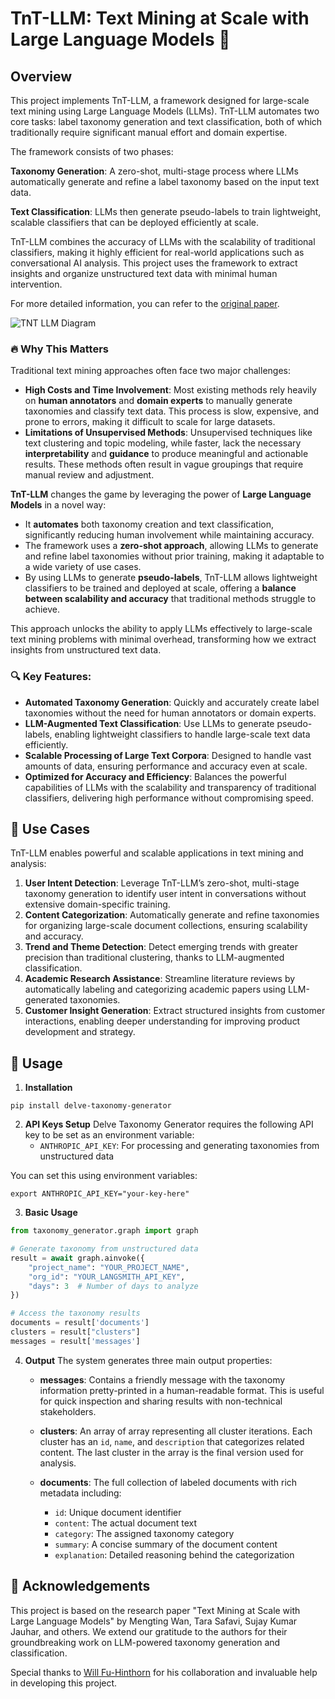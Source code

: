 # TnT-LLM: Text Mining at Scale with Large Language Models 🚀

## Overview

This project implements TnT-LLM, a framework designed for large-scale text mining using Large Language Models (LLMs). TnT-LLM automates two core tasks: label taxonomy generation and text classification, both of which traditionally require significant manual effort and domain expertise.

The framework consists of two phases:

**Taxonomy Generation**: A zero-shot, multi-stage process where LLMs automatically generate and refine a label taxonomy based on the input text data.

**Text Classification**: LLMs then generate pseudo-labels to train lightweight, scalable classifiers that can be deployed efficiently at scale.

TnT-LLM combines the accuracy of LLMs with the scalability of traditional classifiers, making it highly efficient for real-world applications such as conversational AI analysis. This project uses the framework to extract insights and organize unstructured text data with minimal human intervention.

For more detailed information, you can refer to the [original paper](https://arxiv.org/abs/2403.12173).

![TNT LLM Diagram](images/tnt_llm.png)

### 🔥 Why This Matters

Traditional text mining approaches often face two major challenges:
- **High Costs and Time Involvement**: Most existing methods rely heavily on **human annotators** and **domain experts** to manually generate taxonomies and classify text data. This process is slow, expensive, and prone to errors, making it difficult to scale for large datasets.
- **Limitations of Unsupervised Methods**: Unsupervised techniques like text clustering and topic modeling, while faster, lack the necessary **interpretability** and **guidance** to produce meaningful and actionable results. These methods often result in vague groupings that require manual review and adjustment.

**TnT-LLM** changes the game by leveraging the power of **Large Language Models** in a novel way:
- It **automates** both taxonomy creation and text classification, significantly reducing human involvement while maintaining accuracy.
- The framework uses a **zero-shot approach**, allowing LLMs to generate and refine label taxonomies without prior training, making it adaptable to a wide variety of use cases.
- By using LLMs to generate **pseudo-labels**, TnT-LLM allows lightweight classifiers to be trained and deployed at scale, offering a **balance between scalability and accuracy** that traditional methods struggle to achieve.

This approach unlocks the ability to apply LLMs effectively to large-scale text mining problems with minimal overhead, transforming how we extract insights from unstructured text data.


### 🔍 Key Features:
- **Automated Taxonomy Generation**: Quickly and accurately create label taxonomies without the need for human annotators or domain experts.
- **LLM-Augmented Text Classification**: Use LLMs to generate pseudo-labels, enabling lightweight classifiers to handle large-scale text data efficiently.
- **Scalable Processing of Large Text Corpora**: Designed to handle vast amounts of data, ensuring performance and accuracy even at scale.
- **Optimized for Accuracy and Efficiency**: Balances the powerful capabilities of LLMs with the scalability and transparency of traditional classifiers, delivering high performance without compromising speed.


## 🌟 Use Cases

TnT-LLM enables powerful and scalable applications in text mining and analysis:

1. **User Intent Detection**: Leverage TnT-LLM’s zero-shot, multi-stage taxonomy generation to identify user intent in conversations without extensive domain-specific training.
2. **Content Categorization**: Automatically generate and refine taxonomies for organizing large-scale document collections, ensuring scalability and accuracy.
3. **Trend and Theme Detection**: Detect emerging trends with greater precision than traditional clustering, thanks to LLM-augmented classification.
4. **Academic Research Assistance**: Streamline literature reviews by automatically labeling and categorizing academic papers using LLM-generated taxonomies.
5. **Customer Insight Generation**: Extract structured insights from customer interactions, enabling deeper understanding for improving product development and strategy.

## 🔨 Usage

1. **Installation**

```
pip install delve-taxonomy-generator
```

2. **API Keys Setup**
Delve Taxonomy Generator requires the following API key to be set as an environment variable:
   * `ANTHROPIC_API_KEY`: For processing and generating taxonomies from unstructured data

You can set this using environment variables:

```
export ANTHROPIC_API_KEY="your-key-here"
```

3. **Basic Usage**

```python
from taxonomy_generator.graph import graph

# Generate taxonomy from unstructured data
result = await graph.ainvoke({
    "project_name": "YOUR_PROJECT_NAME",
    "org_id": "YOUR_LANGSMITH_API_KEY",
    "days": 3  # Number of days to analyze
})

# Access the taxonomy results
documents = result['documents']
clusters = result["clusters"]
messages = result['messages']
```

4. **Output** The system generates three main output properties:

   * **messages**: Contains a friendly message with the taxonomy information pretty-printed in a human-readable format. This is useful for quick inspection and sharing results with non-technical stakeholders.
   
   * **clusters**: An array of array representing all cluster iterations. Each cluster has an `id`, `name`, and `description` that categorizes related content. The last cluster in the array is the final version used for analysis.
   
   * **documents**: The full collection of labeled documents with rich metadata including:
     - `id`: Unique document identifier
     - `content`: The actual document text
     - `category`: The assigned taxonomy category
     - `summary`: A concise summary of the document content
     - `explanation`: Detailed reasoning behind the categorization


## 🙏 Acknowledgements

This project is based on the research paper "Text Mining at Scale with Large Language Models" by Mengting Wan, Tara Safavi, Sujay Kumar Jauhar, and others. We extend our gratitude to the authors for their groundbreaking work on LLM-powered taxonomy generation and classification.

Special thanks to [Will Fu-Hinthorn](https://github.com/hinthornw) for his collaboration and invaluable help in developing this project.